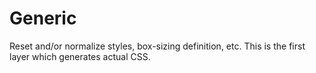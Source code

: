 # Generic

Reset and/or normalize styles, box-sizing definition, etc. This is the first layer which generates actual CSS.
